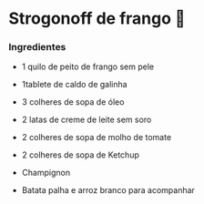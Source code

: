 # Strogonoff de frango :chicken:

### Ingredientes 	

- 1 quilo de peito de frango sem pele 

- 1tablete de caldo de galinha 

- 3 colheres de sopa de óleo

- 2 latas de creme de leite sem soro

- 2 colheres de sopa de molho de tomate 

- 2 colheres de sopa de Ketchup

- Champignon

- Batata palha e arroz branco para acompanhar

  